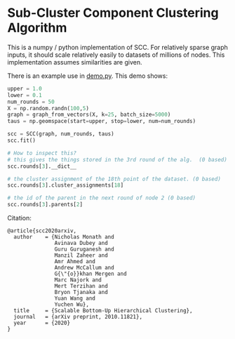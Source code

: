 # Sub-Cluster Component Clustering Algorithm

This is a numpy / python implementation of SCC. For relatively sparse graph inputs, it should scale
relatively easily to datasets of millions of nodes. This implementation assumes similarities 
are given. 

There is an example use in [demo.py](examples/demo.py). This demo shows:

```Python
upper = 1.0
lower = 0.1
num_rounds = 50
X = np.random.randn(100,5)
graph = graph_from_vectors(X, k=25, batch_size=5000)
taus = np.geomspace(start=upper, stop=lower, num=num_rounds)

scc = SCC(graph, num_rounds, taus)
scc.fit()

# How to inspect this? 
# this gives the things stored in the 3rd round of the alg.  (0 based)
scc.rounds[3].__dict__

# the cluster assignment of the 18th point of the dataset. (0 based)
scc.rounds[3].cluster_assignments[18]

# the id of the parent in the next round of node 2 (0 based)
scc.rounds[3].parents[2]
```


Citation: 

```
@article{scc2020arxiv,
  author    = {Nicholas Monath and
               Avinava Dubey and
               Guru Guruganesh and
               Manzil Zaheer and
               Amr Ahmed and
               Andrew McCallum and
               G{\"{o}}khan Mergen and
               Marc Najork and
               Mert Terzihan and
               Bryon Tjanaka and
               Yuan Wang and
               Yuchen Wu},
  title     = {Scalable Bottom-Up Hierarchical Clustering},
  journal   = {arXiv preprint, 2010.11821},
  year      = {2020}
}
```

